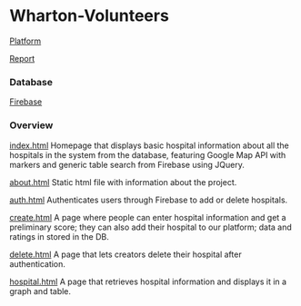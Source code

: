 # Wharton-Volunteers

[Platform](https://transformationalimpact.org)

[Report](https://report.transformationalimpact.org)


### Database

[Firebase](console.firebase.google.com/u/0/project/wharton-volunteers/)


### Overview

[index.html](https://transformationalimpact.org/index.html) 
Homepage that displays basic hospital information about all the hospitals in the system from the database, featuring Google Map API with markers and generic table search from Firebase using JQuery.

[about.html](https://transformationalimpact.org/about.html) 
Static html file with information about the project.

[auth.html](https://transformationalimpact.org/auth.html) 
Authenticates users through Firebase to add or delete hospitals. 

[create.html](https://transformationalimpact.org/create.html)
A page where people can enter hospital information and get a preliminary score; they can also add their hospital to our platform; data and ratings in stored in the DB.

[delete.html](https://transformationalimpact.org/delete.html) 
A page that lets creators delete their hospital after authentication.

[hospital.html](https://transformationalimpact.org/auth.html)
A page that retrieves hospital information and displays it in a graph and table.


